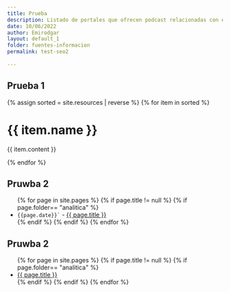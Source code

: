```yaml
---
title: Prueba
description: Listado de portales que ofrecen podcast relacionadas con el SEO
date: 10/06/2022
author: Emirodgar
layout: default_1
folder: fuentes-informacion
permalink: test-seo2
  
---
```


## Prueba 1

{% assign sorted = site.resources | reverse %}
{% for item in sorted %}
  <h1>{{ item.name }}</h1>
  <p>{{ item.content }}</p>
{% endfor %}



## Pruwba 2

<ul>
{% for page in site.pages %}
{% if page.title != null  %}
	{% if page.folder== "analitica" %}
	  <li> <code>{{page.date}}`</code> - <a href="{{ page.url }}">{{ page.title }}</a></li>
	{% endif %}
{% endif %}
{% endfor %}
</ul>


## Pruwba 2

<ul>
{% for page in site.pages %}
{% if page.title != null  %}
	{% if page.folder== "analitica" %}
	  <li> <a href="{{ page.url }}">{{ page.title }}</a></li>
	{% endif %}
{% endif %}
{% endfor %}
</ul>